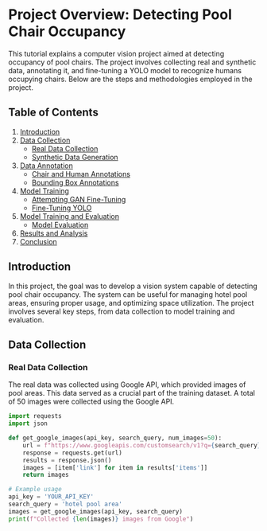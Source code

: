 # Project Overview: Detecting Pool Chair Occupancy

This tutorial explains a computer vision project aimed at detecting occupancy of pool chairs. The project involves collecting real and synthetic data, annotating it, and fine-tuning a YOLO model to recognize humans occupying chairs. Below are the steps and methodologies employed in the project.

## Table of Contents
1. [Introduction](#introduction)
2. [Data Collection](#data-collection)
    - [Real Data Collection](#real-data-collection)
    - [Synthetic Data Generation](#synthetic-data-generation)
3. [Data Annotation](#data-annotation)
    - [Chair and Human Annotations](#chair-and-human-annotations)
    - [Bounding Box Annotations](#bounding-box-annotations)
4. [Model Training](#model-training)
    - [Attempting GAN Fine-Tuning](#attempting-gan-fine-tuning)
    - [Fine-Tuning YOLO](#fine-tuning-yolo)
5. [Model Training and Evaluation](#model-training-and-evaluation)
    - [Model Evaluation](#model-evaluation)
6. [Results and Analysis](#results-and-analysis)
7. [Conclusion](#conclusion)

## Introduction

In this project, the goal was to develop a vision system capable of detecting pool chair occupancy. The system can be useful for managing hotel pool areas, ensuring proper usage, and optimizing space utilization. The project involves several key steps, from data collection to model training and evaluation.

## Data Collection

### Real Data Collection

The real data was collected using Google API, which provided images of pool areas. This data served as a crucial part of the training dataset. A total of 50 images were collected using the Google API.

```python
import requests
import json

def get_google_images(api_key, search_query, num_images=50):
    url = f"https://www.googleapis.com/customsearch/v1?q={search_query}&key={api_key}&cx=YOUR_CX_ID&searchType=image&num={num_images}"
    response = requests.get(url)
    results = response.json()
    images = [item['link'] for item in results['items']]
    return images

# Example usage
api_key = 'YOUR_API_KEY'
search_query = 'hotel pool area'
images = get_google_images(api_key, search_query)
print(f"Collected {len(images)} images from Google")
